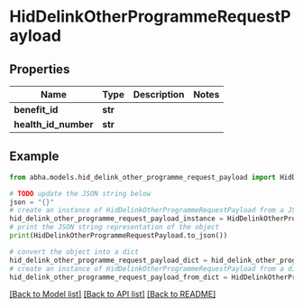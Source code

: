 # HidDelinkOtherProgrammeRequestPayload


## Properties

Name | Type | Description | Notes
------------ | ------------- | ------------- | -------------
**benefit_id** | **str** |  | 
**health_id_number** | **str** |  | 

## Example

```python
from abha.models.hid_delink_other_programme_request_payload import HidDelinkOtherProgrammeRequestPayload

# TODO update the JSON string below
json = "{}"
# create an instance of HidDelinkOtherProgrammeRequestPayload from a JSON string
hid_delink_other_programme_request_payload_instance = HidDelinkOtherProgrammeRequestPayload.from_json(json)
# print the JSON string representation of the object
print(HidDelinkOtherProgrammeRequestPayload.to_json())

# convert the object into a dict
hid_delink_other_programme_request_payload_dict = hid_delink_other_programme_request_payload_instance.to_dict()
# create an instance of HidDelinkOtherProgrammeRequestPayload from a dict
hid_delink_other_programme_request_payload_from_dict = HidDelinkOtherProgrammeRequestPayload.from_dict(hid_delink_other_programme_request_payload_dict)
```
[[Back to Model list]](../README.md#documentation-for-models) [[Back to API list]](../README.md#documentation-for-api-endpoints) [[Back to README]](../README.md)


